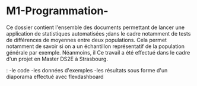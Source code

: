 # M1-Programmation-
Ce dossier contient l'ensemble des documents permettant de lancer une application de statistiques automatisées ;dans le cadre notamment de tests de différences de moyennes  entre deux populations. Cela permet notamment de savoir si on a un échantillon représentatif de la population générale par exemple. 
Néanmoins, il
Ce travail a été effectué dans le cadre d'un projet en Master DS2E à Strasbourg. 


: 
-le code 
-les données d'exemples 
-les résultats sous forme d'un diaporama effectué avec flexdashboard 
